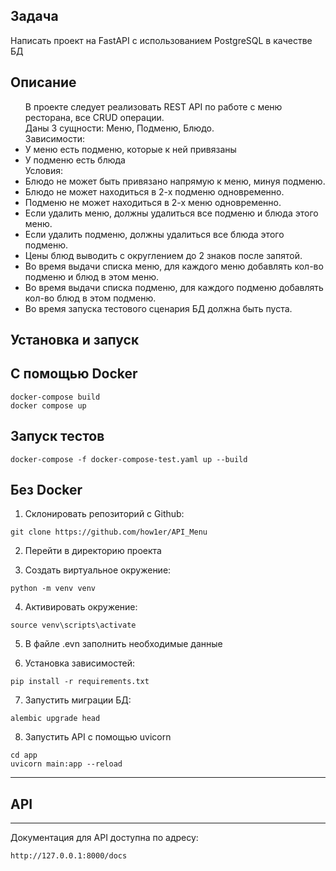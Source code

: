 ## Задача

<p>Написать проект на FastAPI с использованием PostgreSQL в качестве БД</p>

## Описание
<ul>
В проекте следует реализовать REST API по работе с меню ресторана, все CRUD операции.<br />
Даны 3 сущности: Меню, Подменю, Блюдо.<br />
Зависимости:

<li>У меню есть подменю, которые к ней привязаны</li>
<li>У подменю есть блюда</li>
Условия:
<li>Блюдо не может быть привязано напрямую к меню, минуя подменю.</li>
<li>Блюдо не может находиться в 2-х подменю одновременно.</li>
<li>Подменю не может находиться в 2-х меню одновременно.</li>
<li>Если удалить меню, должны удалиться все подменю и блюда этого меню.</li>
<li>Если удалить подменю, должны удалиться все блюда этого подменю.</li>
<li>Цены блюд выводить с округлением до 2 знаков после запятой.</li>
<li>Во время выдачи списка меню, для каждого меню добавлять кол-во подменю и блюд в этом меню.</li>
<li>Во время выдачи списка подменю, для каждого подменю добавлять кол-во блюд в этом подменю.</li>
<li>Во время запуска тестового сценария БД должна быть пуста.</li>
</ul>




## Установка и запуск


## С помощью Docker

````
docker-compose build
docker compose up
````

## Запуск тестов

````
docker-compose -f docker-compose-test.yaml up --build
````
## Без Docker

1. Склонировать репозиторий с Github:

````
git clone https://github.com/how1er/API_Menu
````
2. Перейти в директорию проекта

3. Создать виртуальное окружение:

````
python -m venv venv
````

4. Активировать окружение: 

````
source venv\scripts\activate
````
5. В файле .evn заполнить необходимые данные
 
6. Установка зависимостей:

```
pip install -r requirements.txt
```

7. Запустить миграции БД:
```
alembic upgrade head
```
8. Запустить API с помощью uvicorn
```
cd app
uvicorn main:app --reload
```

***


## API
----------

Документация для API доступна по адресу: 

```http://127.0.0.1:8000/docs```



